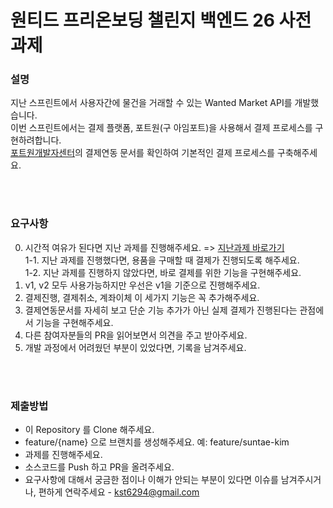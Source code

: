 # 원티드 프리온보딩 챌린지 백엔드 26 사전과제

### 설명
지난 스프린트에서 사용자간에 물건을 거래할 수 있는 Wanted Market API를 개발했습니다. <br>
이번 스프린트에서는 결제 플랫폼, 포트원(구 아임포트)을 사용해서 결제 프로세스를 구현하려합니다. <br>
[포트원개발자센터](https://developers.portone.io/opi/ko/readme?v=v1)의 결제연동 문서를 확인하여 기본적인 결제 프로세스를 구축해주세요.

<br>
<br>

### 요구사항

0. 시간적 여유가 된다면 지난 과제를 진행해주세요. => [지난과제 바로가기](https://github.com/kst6294/wanted-preonboarding-challenge-backend-20) <br>
1-1. 지난 과제를 진행했다면, 용품을 구매할 때 결제가 진행되도록 해주세요. <br>
1-2. 지난 과제를 진행하지 않았다면, 바로 결제를 위한 기능을 구현해주세요.
2. v1, v2 모두 사용가능하지만 우선은 v1을 기준으로 진행해주세요.
3. 결제진행, 결제취소, 계좌이체 이 세가지 기능은 꼭 추가해주세요.
4. 결제연동문서를 자세히 보고 단순 기능 추가가 아닌 실제 결제가 진행된다는 관점에서 기능을 구현해주세요.
5. 다른 참여자분들의 PR을 읽어보면서 의견을 주고 받아주세요.
6. 개발 과정에서 어려웠던 부분이 있었다면, 기록을 남겨주세요.

<br>
<br>


### 제출방법
- 이 Repository 를 Clone 해주세요.
- feature/{name} 으로 브랜치를 생성해주세요. 예: feature/suntae-kim
- 과제를 진행해주세요.
- 소스코드를 Push 하고 PR을 올려주세요.
- 요구사항에 대해서 궁금한 점이나 이해가 안되는 부분이 있다면 이슈를 남겨주시거나, 편하게 연락주세요 - kst6294@gmail.com
